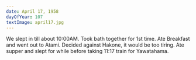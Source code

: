 ```yaml
---
date: April 17, 1958
dayOfYear: 107
textImage: april17.jpg
---
```

We slept in till about 10:00AM. Took bath together for 1st time. Ate Breakfast and went out to Atami. Decided against Hakone, it would be too tiring. Ate supper and slept for while before taking 11:17 train for Yawatahama.